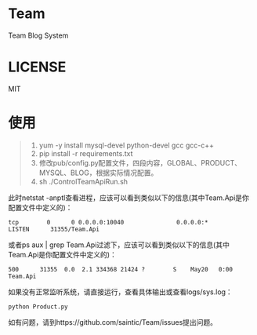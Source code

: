 # Team
Team Blog System

# LICENSE
MIT

# 使用
> 1. yum -y install mysql-devel python-devel gcc gcc-c++
> 2. pip install -r requirements.txt
> 3. 修改pub/config.py配置文件，四段内容，GLOBAL、PRODUCT、MYSQL、BLOG，根据实际情况配置。
> 4. sh ./ControlTeamApiRun.sh

此时netstat -anptl查看进程，应该可以看到类似以下的信息(其中Team.Api是你配置文件中定义的)：

```tcp        0      0 0.0.0.0:10040               0.0.0.0:*                   LISTEN      31355/Team.Api```

或者ps aux | grep Team.Api过滤下，应该可以看到类似以下的信息(其中Team.Api是你配置文件中定义的)：

```500      31355  0.0  2.1 334368 21424 ?        S    May20   0:00 Team.Api```

如果没有正常监听系统，请直接运行，查看具体输出或查看logs/sys.log：

```python Product.py```

如有问题，请到https://github.com/saintic/Team/issues提出问题。
